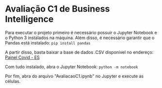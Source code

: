 # Avaliação C1 de Business Intelligence
 
Para executar o projeto primeiro é necessário possuir o Jupyter Notebook e o Python 3 instalados na máquina.
Além disso, é necessário garantir que o Pandas está instalado:
```pip install pandas```

A partir disso, basta baixar a base de dados .CSV disponível no endereço:
[Painel Covid - ES](https://coronavirus.es.gov.br/painel-covid-19-es)

Com tudo instalado, abra o Jupyter Notebook:
```python -m notebook```

Por fim, abra do arquivo "AvaliacaoC1.ipynb" no Jupyter e execute as células.
